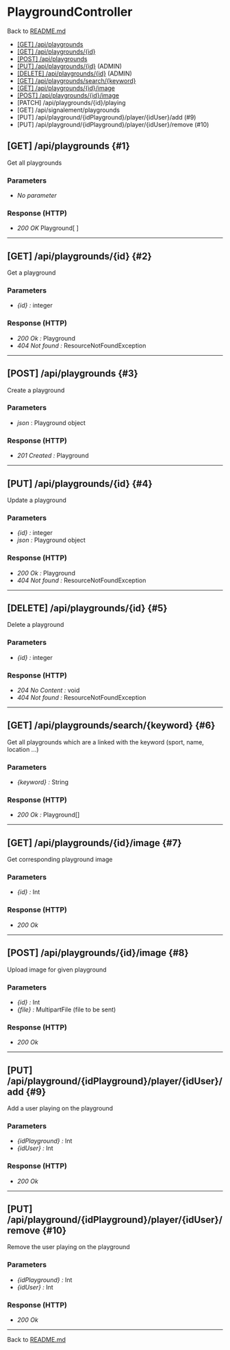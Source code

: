 # PlaygroundController

Back to [README.md](../README.md)

- [[GET] /api/playgrounds](#1)
- [[GET] /api/playgrounds/\{id\}](#2)
- [[POST] /api/playgrounds](#3)
- [[PUT] /api/playgrounds/\{id\}](#4) (ADMIN)
- [[DELETE] /api/playgrounds/\{id\}](#5) (ADMIN)
- [[GET] /api/playgrounds/search/\{keyword\}](#6)
- [[GET] /api/playgrounds/\{id\}/image](#7)
- [[POST] /api/playgrounds/\{id\}/image](#8)
- [PATCH] /api/playgrounds/{id}/playing
- [GET] /api/signalement/playgrounds
- [PUT] /api/playground/{idPlayground}/player/{idUser}/add (#9)
- [PUT] /api/playground/{idPlayground}/player/{idUser}/remove (#10)


## [GET] /api/playgrounds {#1}

Get all playgrounds

### Parameters

- *No parameter*

### Response (HTTP)

- *200 OK* Playground[ ]

___

## [GET] /api/playgrounds/\{id\} {#2}

Get a playground

### Parameters

- *\{id\} :* integer

### Response (HTTP)

- *200 Ok :* Playground
- *404 Not found :* ResourceNotFoundException

___

## [POST] /api/playgrounds {#3}

Create a playground

### Parameters

- *json* : Playground object

### Response (HTTP)

- *201 Created :* Playground

___

## [PUT] /api/playgrounds/\{id\} {#4}

Update a playground

### Parameters

- *\{id\} :* integer
- *json :* Playground object

### Response (HTTP)

- *200 Ok :* Playground
- *404 Not found :* ResourceNotFoundException

___

## [DELETE] /api/playgrounds/\{id\} {#5}

Delete a playground

### Parameters

- *\{id\} :* integer

### Response (HTTP)

- *204 No Content :* void
- *404 Not found :* ResourceNotFoundException
  
___

## [GET] /api/playgrounds/search/\{keyword\} {#6}

Get all playgrounds which are a linked with the keyword (sport, name, location ...)

### Parameters

- *\{keyword\} :* String

### Response (HTTP)

- *200 Ok :* Playground[]

___

## [GET] /api/playgrounds/\{id\}/image {#7}

Get corresponding playground image

### Parameters

- *\{id\} :* Int

### Response (HTTP)

- *200 Ok* 

___

## [POST] /api/playgrounds/\{id\}/image {#8}

Upload image for given playground

### Parameters

- *\{id\} :* Int
- *\{file\} :* MultipartFile (file to be sent)

### Response (HTTP)

- *200 Ok* 

___

## [PUT] /api/playground/{idPlayground}/player/{idUser}/add {#9}

Add a user playing on the playground

### Parameters

- *\{idPlayground\} :* Int
- *\{idUser\} :* Int

### Response (HTTP)

- *200 Ok* 

___

## [PUT] /api/playground/{idPlayground}/player/{idUser}/remove {#10}

Remove the user playing on the playground

### Parameters

- *\{idPlayground\} :* Int
- *\{idUser\} :* Int

### Response (HTTP)

- *200 Ok* 

___

Back to [README.md](../README.md)